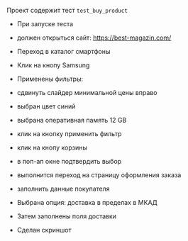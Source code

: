 Проект содержит тест ``test_buy_product``

- При запуске теста
- должен открыться сайт: https://best-magazin.com/
- Переход в каталог смартфоны

- Клик на кнопу Samsung
- Применены фильтры:
- сдвинуть слайдер минимальной цены вправо
- выбран цвет синий
- выбрана оперативная память 12 GB
- клик на кнопку применить фильтр
- клик на кнопу корзины

- в поп-ап окне подтвердить выбор

- выполнится переход на страницу оформления заказа
- заполнить данные покупателя
- Выбрана опция: доставка в пределах в МКАД
- Затем заполнены поля доставки
- Сделан скриншот
